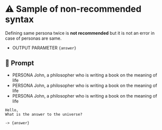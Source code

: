 # ⚠ Sample of non-recommended syntax

Defining same persona twice is **not recommended** but it is not an error in case of personas are same.

-   OUTPUT PARAMETER `{answer}`

## 💬 Prompt

-   PERSONA John, a philosopher who is writing a book on the meaning of life
-   PERSONA John, a philosopher who is writing a book on the meaning of life
-   PERSONA John, a philosopher who is writing a book on the meaning of life

```
Hello,
What is the answer to the universe?
```

`-> {answer}`
